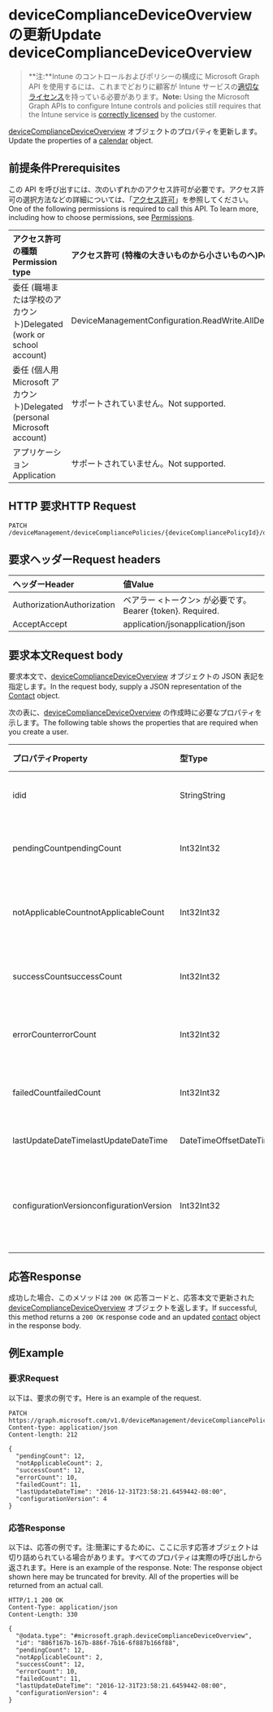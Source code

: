 # <a name="update-devicecompliancedeviceoverview"></a><span data-ttu-id="500b6-101">deviceComplianceDeviceOverview の更新</span><span class="sxs-lookup"><span data-stu-id="500b6-101">Update deviceComplianceDeviceOverview</span></span>

> <span data-ttu-id="500b6-102">**注:**Intune のコントロールおよびポリシーの構成に Microsoft Graph API を使用するには、これまでどおりに顧客が Intune サービスの[適切なライセンス](https://go.microsoft.com/fwlink/?linkid=839381)を持っている必要があります。</span><span class="sxs-lookup"><span data-stu-id="500b6-102">**Note:** Using the Microsoft Graph APIs to configure Intune controls and policies still requires that the Intune service is [correctly licensed](https://go.microsoft.com/fwlink/?linkid=839381) by the customer.</span></span>

<span data-ttu-id="500b6-103">[deviceComplianceDeviceOverview](../resources/intune_deviceconfig_devicecompliancedeviceoverview.md) オブジェクトのプロパティを更新します。</span><span class="sxs-lookup"><span data-stu-id="500b6-103">Update the properties of a [calendar](../resources/intune_deviceconfig_devicecompliancedeviceoverview.md) object.</span></span>
## <a name="prerequisites"></a><span data-ttu-id="500b6-104">前提条件</span><span class="sxs-lookup"><span data-stu-id="500b6-104">Prerequisites</span></span>
<span data-ttu-id="500b6-p101">この API を呼び出すには、次のいずれかのアクセス許可が必要です。アクセス許可の選択方法などの詳細については、「[アクセス許可](../../../concepts/permissions_reference.md)」を参照してください。</span><span class="sxs-lookup"><span data-stu-id="500b6-p101">One of the following permissions is required to call this API. To learn more, including how to choose permissions, see [Permissions](../../../concepts/permissions_reference.md).</span></span>

|<span data-ttu-id="500b6-107">アクセス許可の種類</span><span class="sxs-lookup"><span data-stu-id="500b6-107">Permission type</span></span>|<span data-ttu-id="500b6-108">アクセス許可 (特権の大きいものから小さいものへ)</span><span class="sxs-lookup"><span data-stu-id="500b6-108">Permissions (from least to most privileged)</span></span>|
|:---|:---|
|<span data-ttu-id="500b6-109">委任 (職場または学校のアカウント)</span><span class="sxs-lookup"><span data-stu-id="500b6-109">Delegated (work or school account)</span></span>|<span data-ttu-id="500b6-110">DeviceManagementConfiguration.ReadWrite.All</span><span class="sxs-lookup"><span data-stu-id="500b6-110">DeviceManagementConfiguration.ReadWrite.All</span></span>|
|<span data-ttu-id="500b6-111">委任 (個人用 Microsoft アカウント)</span><span class="sxs-lookup"><span data-stu-id="500b6-111">Delegated (personal Microsoft account)</span></span>|<span data-ttu-id="500b6-112">サポートされていません。</span><span class="sxs-lookup"><span data-stu-id="500b6-112">Not supported.</span></span>|
|<span data-ttu-id="500b6-113">アプリケーション</span><span class="sxs-lookup"><span data-stu-id="500b6-113">Application</span></span>|<span data-ttu-id="500b6-114">サポートされていません。</span><span class="sxs-lookup"><span data-stu-id="500b6-114">Not supported.</span></span>|

## <a name="http-request"></a><span data-ttu-id="500b6-115">HTTP 要求</span><span class="sxs-lookup"><span data-stu-id="500b6-115">HTTP Request</span></span>
<!-- {
  "blockType": "ignored"
}
-->
``` http
PATCH /deviceManagement/deviceCompliancePolicies/{deviceCompliancePolicyId}/deviceStatusOverview
```

## <a name="request-headers"></a><span data-ttu-id="500b6-116">要求ヘッダー</span><span class="sxs-lookup"><span data-stu-id="500b6-116">Request headers</span></span>
|<span data-ttu-id="500b6-117">ヘッダー</span><span class="sxs-lookup"><span data-stu-id="500b6-117">Header</span></span>|<span data-ttu-id="500b6-118">値</span><span class="sxs-lookup"><span data-stu-id="500b6-118">Value</span></span>|
|:---|:---|
|<span data-ttu-id="500b6-119">Authorization</span><span class="sxs-lookup"><span data-stu-id="500b6-119">Authorization</span></span>|<span data-ttu-id="500b6-120">ベアラー &lt;トークン&gt; が必要です。</span><span class="sxs-lookup"><span data-stu-id="500b6-120">Bearer {token}. Required.</span></span>|
|<span data-ttu-id="500b6-121">Accept</span><span class="sxs-lookup"><span data-stu-id="500b6-121">Accept</span></span>|<span data-ttu-id="500b6-122">application/json</span><span class="sxs-lookup"><span data-stu-id="500b6-122">application/json</span></span>|

## <a name="request-body"></a><span data-ttu-id="500b6-123">要求本文</span><span class="sxs-lookup"><span data-stu-id="500b6-123">Request body</span></span>
<span data-ttu-id="500b6-124">要求本文で、[deviceComplianceDeviceOverview](../resources/intune_deviceconfig_devicecompliancedeviceoverview.md) オブジェクトの JSON 表記を指定します。</span><span class="sxs-lookup"><span data-stu-id="500b6-124">In the request body, supply a JSON representation of the [Contact](../resources/intune_deviceconfig_devicecompliancedeviceoverview.md) object.</span></span>

<span data-ttu-id="500b6-125">次の表に、[deviceComplianceDeviceOverview](../resources/intune_deviceconfig_devicecompliancedeviceoverview.md) の作成時に必要なプロパティを示します。</span><span class="sxs-lookup"><span data-stu-id="500b6-125">The following table shows the properties that are required when you create a user.</span></span>

|<span data-ttu-id="500b6-126">プロパティ</span><span class="sxs-lookup"><span data-stu-id="500b6-126">Property</span></span>|<span data-ttu-id="500b6-127">型</span><span class="sxs-lookup"><span data-stu-id="500b6-127">Type</span></span>|<span data-ttu-id="500b6-128">説明</span><span class="sxs-lookup"><span data-stu-id="500b6-128">Description</span></span>|
|:---|:---|:---|
|<span data-ttu-id="500b6-129">id</span><span class="sxs-lookup"><span data-stu-id="500b6-129">id</span></span>|<span data-ttu-id="500b6-130">String</span><span class="sxs-lookup"><span data-stu-id="500b6-130">String</span></span>|<span data-ttu-id="500b6-131">エンティティのキー。</span><span class="sxs-lookup"><span data-stu-id="500b6-131">Name of the entity.</span></span>|
|<span data-ttu-id="500b6-132">pendingCount</span><span class="sxs-lookup"><span data-stu-id="500b6-132">pendingCount</span></span>|<span data-ttu-id="500b6-133">Int32</span><span class="sxs-lookup"><span data-stu-id="500b6-133">Int32</span></span>|<span data-ttu-id="500b6-134">保留中のデバイスの数</span><span class="sxs-lookup"><span data-stu-id="500b6-134">Number of pending devices</span></span>|
|<span data-ttu-id="500b6-135">notApplicableCount</span><span class="sxs-lookup"><span data-stu-id="500b6-135">notApplicableCount</span></span>|<span data-ttu-id="500b6-136">Int32</span><span class="sxs-lookup"><span data-stu-id="500b6-136">Int32</span></span>|<span data-ttu-id="500b6-137">該当しないデバイスの数</span><span class="sxs-lookup"><span data-stu-id="500b6-137">Number of not applicable devices</span></span>|
|<span data-ttu-id="500b6-138">successCount</span><span class="sxs-lookup"><span data-stu-id="500b6-138">successCount</span></span>|<span data-ttu-id="500b6-139">Int32</span><span class="sxs-lookup"><span data-stu-id="500b6-139">Int32</span></span>|<span data-ttu-id="500b6-140">成功したデバイスの数</span><span class="sxs-lookup"><span data-stu-id="500b6-140">Number of succeeded devices</span></span>|
|<span data-ttu-id="500b6-141">errorCount</span><span class="sxs-lookup"><span data-stu-id="500b6-141">errorCount</span></span>|<span data-ttu-id="500b6-142">Int32</span><span class="sxs-lookup"><span data-stu-id="500b6-142">Int32</span></span>|<span data-ttu-id="500b6-143">エラー デバイスの数</span><span class="sxs-lookup"><span data-stu-id="500b6-143">Number of error devices</span></span>|
|<span data-ttu-id="500b6-144">failedCount</span><span class="sxs-lookup"><span data-stu-id="500b6-144">failedCount</span></span>|<span data-ttu-id="500b6-145">Int32</span><span class="sxs-lookup"><span data-stu-id="500b6-145">Int32</span></span>|<span data-ttu-id="500b6-146">失敗したデバイスの数</span><span class="sxs-lookup"><span data-stu-id="500b6-146">Number of failed devices</span></span>|
|<span data-ttu-id="500b6-147">lastUpdateDateTime</span><span class="sxs-lookup"><span data-stu-id="500b6-147">lastUpdateDateTime</span></span>|<span data-ttu-id="500b6-148">DateTimeOffset</span><span class="sxs-lookup"><span data-stu-id="500b6-148">DateTimeOffset</span></span>|<span data-ttu-id="500b6-149">最終更新時刻</span><span class="sxs-lookup"><span data-stu-id="500b6-149">Last update time</span></span>|
|<span data-ttu-id="500b6-150">configurationVersion</span><span class="sxs-lookup"><span data-stu-id="500b6-150">configurationVersion</span></span>|<span data-ttu-id="500b6-151">Int32</span><span class="sxs-lookup"><span data-stu-id="500b6-151">Int32</span></span>|<span data-ttu-id="500b6-152">対象の概要に関するポリシーのバージョン</span><span class="sxs-lookup"><span data-stu-id="500b6-152">Version of the policy for that overview</span></span>|



## <a name="response"></a><span data-ttu-id="500b6-153">応答</span><span class="sxs-lookup"><span data-stu-id="500b6-153">Response</span></span>
<span data-ttu-id="500b6-154">成功した場合、このメソッドは `200 OK` 応答コードと、応答本文で更新された [deviceComplianceDeviceOverview](../resources/intune_deviceconfig_devicecompliancedeviceoverview.md) オブジェクトを返します。</span><span class="sxs-lookup"><span data-stu-id="500b6-154">If successful, this method returns a `200 OK` response code and an updated [contact](../resources/intune_deviceconfig_devicecompliancedeviceoverview.md) object in the response body.</span></span>

## <a name="example"></a><span data-ttu-id="500b6-155">例</span><span class="sxs-lookup"><span data-stu-id="500b6-155">Example</span></span>
### <a name="request"></a><span data-ttu-id="500b6-156">要求</span><span class="sxs-lookup"><span data-stu-id="500b6-156">Request</span></span>
<span data-ttu-id="500b6-157">以下は、要求の例です。</span><span class="sxs-lookup"><span data-stu-id="500b6-157">Here is an example of the request.</span></span>
``` http
PATCH https://graph.microsoft.com/v1.0/deviceManagement/deviceCompliancePolicies/{deviceCompliancePolicyId}/deviceStatusOverview
Content-type: application/json
Content-length: 212

{
  "pendingCount": 12,
  "notApplicableCount": 2,
  "successCount": 12,
  "errorCount": 10,
  "failedCount": 11,
  "lastUpdateDateTime": "2016-12-31T23:58:21.6459442-08:00",
  "configurationVersion": 4
}
```

### <a name="response"></a><span data-ttu-id="500b6-158">応答</span><span class="sxs-lookup"><span data-stu-id="500b6-158">Response</span></span>
<span data-ttu-id="500b6-p102">以下は、応答の例です。注:簡潔にするために、ここに示す応答オブジェクトは切り詰められている場合があります。すべてのプロパティは実際の呼び出しから返されます。</span><span class="sxs-lookup"><span data-stu-id="500b6-p102">Here is an example of the response. Note: The response object shown here may be truncated for brevity. All of the properties will be returned from an actual call.</span></span>
``` http
HTTP/1.1 200 OK
Content-Type: application/json
Content-Length: 330

{
  "@odata.type": "#microsoft.graph.deviceComplianceDeviceOverview",
  "id": "886f167b-167b-886f-7b16-6f887b166f88",
  "pendingCount": 12,
  "notApplicableCount": 2,
  "successCount": 12,
  "errorCount": 10,
  "failedCount": 11,
  "lastUpdateDateTime": "2016-12-31T23:58:21.6459442-08:00",
  "configurationVersion": 4
}
```



